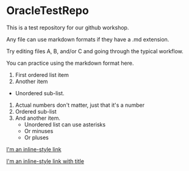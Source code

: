 # OracleTestRepo
This is a test repository for our github workshop.

Any file can use markdown formats if they have a .md extension.

Try editing files A, B, and/or C and going through the typical workflow.

You can practice using the markdown format here.

1. First ordered list item
2. Another item
  * Unordered sub-list. 
1. Actual numbers don't matter, just that it's a number
  1. Ordered sub-list
4. And another item. 
    * Unordered list can use asterisks
    - Or minuses
    + Or pluses

[I'm an inline-style link](https://www.oracle.com)

[I'm an inline-style link with title](https://www.oracle.com "Oracle's Homepage")
